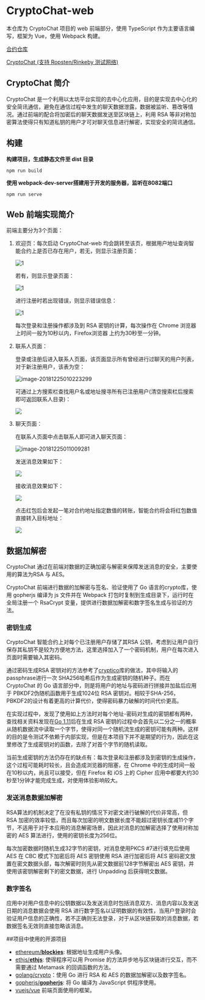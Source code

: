 



# CryptoChat-web

本仓库为 CryptoChat 项目的 web 前端部分，使用 TypeScript 作为主要语言编写，框架为 Vue，使用 Webpack 构建。

[合约仓库](https://github.com/miguch/cryptochat)

[CryptoChat (支持 Ropsten/Rinkeby 测试网络)](https://cryptochat.miguch.com)

## CryptoChat 简介

CryptoChat 是一个利用以太坊平台实现的去中心化应用，目的是实现去中心化的安全简讯通信，避免在通信过程中发生的聊天数据泄露，数据被监听、篡改等情况。通过前端的配合将加密后的聊天数据发送至区块链上，利用 RSA 等非对称加密算法使得只有知道私钥的用户才可对聊天信息进行解密，实现安全的简讯通信。

## 构建

**构建项目，生成静态文件至 dist 目录**

```
npm run build
```

**使用 webpack-dev-server搭建用于开发的服务器，监听在8082端口**

```
npm run serve
```



## Web 前端实现简介

前端主要分为3个页面：

1. 欢迎页：每次启动 CryptoChat-web 均会跳转至该页，根据用户地址查询智能合约上是否已存在用户，若无，则显示注册页面：

   ![1](images/1.png)

   若有，则显示登录页面：

   ![1](images/2.png)

   进行注册时若出现错误，则显示错误信息：

   ![1](images/3.png)

   每次登录和注册操作都涉及到 RSA 密钥的计算，每次操作在 Chrome 浏览器上时间一般为10秒以内，Firefox浏览器 上约为30秒至一分钟。

2. 联系人页面：

   登录或注册后进入联系人页面，该页面显示所有曾经进行过聊天的用户列表，对于新注册用户，该表为空：

   ![image-20181225010223299](images/4.png)

   可通过上方搜索栏查找用户名或地址搜寻所有已注册用户(清空搜索栏后搜索即可返回联系人目录)：

   ![](images/5.png)

3. 聊天页面：

   在联系人页面中点击联系人即可进入聊天页面：

   ![image-20181225011009281](images/6.png)

   发送消息效果如下：

   ![](images/8.png)

   接收消息效果如下：

   ![](images/9.png)

   点击红包后会发起一笔对合约地址指定数值的转账，智能合约将会将红包数值直接转入目标地址：

   ![](images/10.png)

## 数据加解密

CryptoChat 通过在前端对数据的正确加密与解密来保障发送消息的安全，主要使用的算法为RSA 与 AES。

CryptoChat 前端进行数据的加解密与签名、验证使用了 Go 语言的crypto库，使用 gopherjs 编译为 js 文件并在 Webpack 打包时复制到生成目录下，运行时在全局注册一个 RsaCrypt 变量，提供进行数据加解密和数字签名生成与验证的方法。

### 密钥生成

CryptoChat 智能合约上对每个已注册用户存储了其RSA 公钥，考虑到让用户自行保存其私钥不是较为方便地方法，这里选择加入了一个密码机制，用户在每次进入页面时需要输入其密码。

通过密码生成RSA 密钥对的方法参考了[cryptico](https://github.com/wwwtyro/cryptico)库的做法，其中将输入的passphrase进行一次 SHA256哈希后作为生成密钥的随机种子。而在 CryptoChat 的 Go 语言部分中，则是将用户的地址与密码进行拼接并加盐后应用于 PBKDF2伪随机函数用于生成1024位 RSA 密钥对。相较于SHA-256，PBKDF2的设计有着更高的计算代价，使得密码暴力破解的时间代价更高。

在实现过程中，发现了使用如上方法时对每个地址-密码对生成的密钥都有两种，查找相关资料发现在[Go 1.11](https://golang.org/doc/go1.11#crypto)后在生成 RSA 密钥的过程中会首先以二分之一的概率从随机数据流中读取一个字节，使得对同一个随机流生成的密钥可能有两种。这样的目的是令测试不依赖于内部实现，但是在本项目下并不是期望的行为，因此在这里修改了生成密钥对的函数，去除了对首个字节的随机读取。

当前生成密钥的方法仍存在的缺点有：每次登录和注册都涉及到密钥的生成操作，这个过程可能耗时较长，且会造成浏览器的阻塞，在 Chrome 中的生成时间一般在10秒以内，尚且可以接受，但在 Firefox 和 iOS 上的 Cipher 应用中都要大约30秒至1分钟才能完成生成，对使用体验影响较大。

### 发送消息数据加解密

RSA算法的机制决定了在没有私钥的情况下对密文进行破解的代价非常高，但 RSA 加密的效率较低，而且每次加密的明文数据长度不能超过密钥长度减11个字节，不适用于对于本应用的消息解密场景，因此对消息的加解密选择了使用对称加密的 AES 算法进行，使用的密钥长度为256位。

每次加密数据时随机生成32字节的密钥，对消息使用PKCS #7进行填充后使用 AES 在 CBC 模式下加密后将 AES 密钥使用 RSA 进行加密后将 AES 密码密文放置在密文数据头部，每次解密时则先从密文数据前128字节解密出 AES 密钥，并使用该密钥解密剩下的密文数据，进行 Unpadding 后获得明文数据。

### 数字签名

应用中对用户信息中的公钥数据以及发送消息时包括消息双方、消息内容以及发送日期的消息数据会使用 RSA 进行数字签名以证明数据的有效性，当用户登录时会验证用户信息的正确性，若不正确则无法登录，对于从区块链获取的消息数据，若数据签名无效则直接忽略该消息。

##项目中使用的开源项目

- [ethereum/**blockies**](https://github.com/ethereum/blockies): 根据地址生成用户头像。
- [ethjs/**ethjs**](https://github.com/ethjs/ethjs): 使得程序可以用 Promise 的方法异步地与区块链进行交互，而不需要通过 Metamask 的回调函数的方法。
- [golang/crypto](https://github.com/golang/go/tree/master/src/crypto)：使用 Go 进行 RSA 和 AES 的数据加解密以及数字签名。
- [gopherjs/**gopherjs**](https://github.com/gopherjs/gopherjs): 将 Go 编译为 JavaScript 供程序使用。
- [vuejs/vue](https://github.com/vuejs/vue) 前端页面使用的框架。